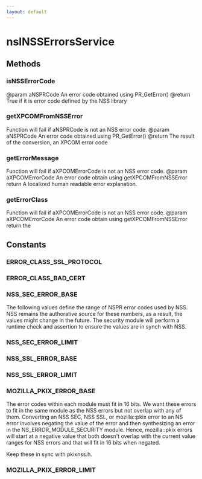 ```yaml
---
layout: default
---
```


# nsINSSErrorsService #

## Methods ##

### isNSSErrorCode ###

 @param aNSPRCode An error code obtained using PR_GetError()
 @return True if it is error code defined by the NSS library


### getXPCOMFromNSSError ###

 Function will fail if aNSPRCode is not an NSS error code.
 @param aNSPRCode An error code obtained using PR_GetError()
 @return The result of the conversion, an XPCOM error code


### getErrorMessage ###

 Function will fail if aXPCOMErrorCode is not an NSS error code.
 @param aXPCOMErrorCode An error code obtain using getXPCOMFromNSSError
 return A localized human readable error explanation.


### getErrorClass ###

 Function will fail if aXPCOMErrorCode is not an NSS error code.
 @param aXPCOMErrorCode An error code obtain using getXPCOMFromNSSError
 return the 


## Constants ##

### ERROR_CLASS_SSL_PROTOCOL ###

### ERROR_CLASS_BAD_CERT ###

### NSS_SEC_ERROR_BASE ###

 The following values define the range of NSPR error codes used by NSS.
 NSS remains the authorative source for these numbers, as a result,
 the values might change in the future.
 The security module will perform a runtime check and assertion
 to ensure the values are in synch with NSS.


### NSS_SEC_ERROR_LIMIT ###

### NSS_SSL_ERROR_BASE ###

### NSS_SSL_ERROR_LIMIT ###

### MOZILLA_PKIX_ERROR_BASE ###

The error codes within each module must fit in 16 bits. We want these
errors to fit in the same module as the NSS errors but not overlap with
any of them. Converting an NSS SEC, NSS SSL, or mozilla::pkix error to
an NS error involves negating the value of the error and then
synthesizing an error in the NS_ERROR_MODULE_SECURITY module. Hence,
mozilla::pkix errors will start at a negative value that both doesn't
overlap with the current value ranges for NSS errors and that will fit
in 16 bits when negated.

Keep these in sync with pkixnss.h.


### MOZILLA_PKIX_ERROR_LIMIT ###
